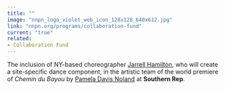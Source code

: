 ```yaml
---
title: ""
image: "nnpn_logo_violet_web_icon_128x128_640x612.jpg"
link: "nnpn.org/programs/collaboration-fund"
current: "true"
related:
- Collaboration Fund
---
```


The inclusion of NY-based choreographer <a href="https://www.jarrellhamilton.com/" rel="nofollow">Jarrell Hamilton</a>, who will create a site-specific dance component, in the artistic team of the world premiere of *Chemin du Bayou* by <u>Pamela Davis Noland</u> at **Southern Rep**.

